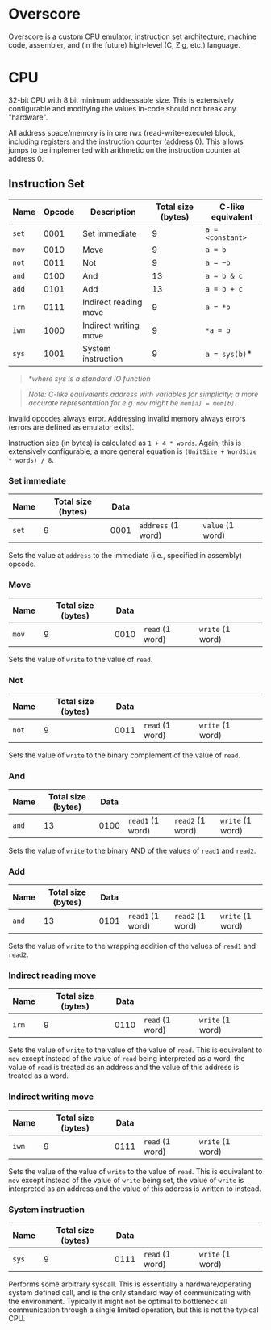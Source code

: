 # Overscore

Overscore is a custom CPU emulator, instruction set architecture, machine code,
assembler, and (in the future) high-level (C, Zig, etc.) language.

# CPU

32-bit CPU with 8 bit minimum addressable size. This is extensively configurable
and modifying the values in-code should not break any "hardware".

All address space/memory is in one rwx (read-write-execute) block, including
registers and the instruction counter (address 0). This allows jumps to be
implemented with arithmetic on the instruction counter at address 0.

## Instruction Set

| Name  | Opcode | Description           | Total size (bytes) | C-like equivalent|
|-------|--------|-----------------------|--------------------|------------------|
| `set` | 0001 | Set immediate         | 9                  | `a = <constant>` |
| `mov` | 0010 | Move                  | 9                  | `a = b`          |
| `not` | 0011 | Not                   | 9                  | `a = ~b`         |
| `and` | 0100 | And                   | 13                 | `a = b & c`      |
| `add` | 0101 | Add                   | 13                 | `a = b + c`      |
| `irm` | 0111 | Indirect reading move | 9                  | `a = *b`         |
| `iwm` | 1000 | Indirect writing move | 9                  | `*a = b`         |
| `sys` | 1001 | System instruction    | 9                  | `a = sys(b)`*    |
> _*where sys is a standard IO function_

> _Note: C-like equivalents address with variables for simplicity; a more
> accurate representation for e.g. `mov` might be `mem[a] = mem[b]`._

Invalid opcodes always error. Addressing invalid memory always errors (errors are defined as emulator exits).

Instruction size (in bytes) is calculated as `1 + 4 * words`. Again, this is 
extensively configurable; a more general equation is
`(UnitSize + WordSize * words) / 8`.

### Set immediate
| Name  | Total size (bytes) | Data | | | |
|-------|--------------------|------|-|-|-|
| `set` | 9                  | 0001 | `address` (1 word) | `value` (1 word) |

Sets the value at `address` to the immediate (i.e., specified in assembly)
opcode.

### Move

| Name  | Total size (bytes) | Data | | | |
|-------|--------------------|------|-|-|-|
| `mov` | 9                  | 0010 | `read` (1 word) | `write` (1 word) |

Sets the value of `write` to the value of `read`.

### Not

| Name  | Total size (bytes) | Data | | | |
|-------|--------------------|------|-|-|-|
| `not` | 9                  | 0011 | `read` (1 word) | `write` (1 word) |

Sets the value of `write` to the binary complement of the value of `read`.

### And

| Name  | Total size (bytes) | Data | | | |
|-------|--------------------|------|-|-|-|
| `and` | 13                 | 0100 | `read1` (1 word) | `read2` (1 word) | `write` (1 word) |

Sets the value of `write` to the binary AND of the values of `read1` and `read2`.

### Add

| Name  | Total size (bytes) | Data | | | |
|-------|--------------------|------|-|-|-|
| `and` | 13                 | 0101 | `read1` (1 word) | `read2` (1 word) | `write` (1 word) |

Sets the value of `write` to the wrapping addition of the values of `read1` and `read2`.

### Indirect reading move

| Name  | Total size (bytes) | Data | | | |
|-------|--------------------|------|-|-|-|
| `irm` | 9                  | 0110 | `read` (1 word) | `write` (1 word) |

Sets the value of `write` to the value of the value of `read`. This is equivalent to `mov` except instead of the value of `read` being interpreted as a word, the value of `read` is treated as an address and the value of this address is treated as a word.

### Indirect writing move

| Name  | Total size (bytes) | Data | | | |
|-------|--------------------|------|-|-|-|
| `iwm` | 9                  | 0111 | `read` (1 word) | `write` (1 word) |

Sets the value of the value of `write` to the value of `read`. This is equivalent to `mov` except instead of the value of `write` being set, the value of `write` is interpreted as an address and the value of this address is written to instead.

### System instruction

| Name  | Total size (bytes) | Data | | | |
|-------|--------------------|------|-|-|-|
| `sys` | 9                  | 0111 | `read` (1 word) | `write` (1 word) |

Performs some arbitrary syscall. This is essentially a hardware/operating system defined call, and is the only standard way of communicating with the environment. Typically it might not be optimal to bottleneck all communication through a single limited operation, but this is not the typical CPU.




